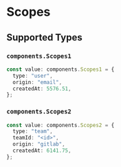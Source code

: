 # Scopes


## Supported Types

### `components.Scopes1`

```typescript
const value: components.Scopes1 = {
  type: "user",
  origin: "email",
  createdAt: 5576.51,
};
```

### `components.Scopes2`

```typescript
const value: components.Scopes2 = {
  type: "team",
  teamId: "<id>",
  origin: "gitlab",
  createdAt: 6141.75,
};
```

